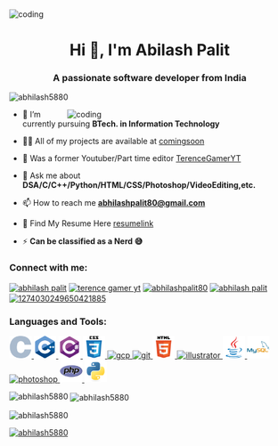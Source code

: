 <!--<img align="center" alt="coding" width="1500" src="https://camo.githubusercontent.com/14a646a2ab516c4af8961aa726117a10597be3f0e8d2711d716217fd544a2bd5/68747470733a2f2f70726f66696c652d726561646d652d67656e657261746f722e636f6d2f6173736574732f736e616b652e737667">


<h1 align="center">Hi 👋, I'm Abilash Palit</h1>
<h3 align="center">A passionate software developer from India</h3>

<img align="right" alt="coding" width="400" src="https://user-images.githubusercontent.com/74038190/229223263-cf2e4b07-2615-4f87-9c38-e37600f8381a.gif">


- 🌱 I’m currently pursuing **BTech. in Information Technology**

- 👨‍💻 All of my projects are available at [comingsoon](comingsoon)

- 📝 Was a former Youtuber/Part time editor [TerenceGamerYT](https://www.youtube.com/@TerenceGamerYT)

- 💬 Ask me about **DSA/C/C++/Python/SQL/Java/Photoshop/VideoEditing,etc.**

- 📫 How to reach me **abhilashpalit80@gmail.com**

- 📄 Find My Resume Here [resumelink](resumelink)

- ⚡ **Can be classified as a Nerd 😅**

<h3 align="left">Connect with me:</h3>
<p align="left">
<a href="https://linkedin.com/in/abhilash palit" target="blank"><img align="center" src="https://raw.githubusercontent.com/rahuldkjain/github-profile-readme-generator/master/src/images/icons/Social/linked-in-alt.svg" alt="abhilash palit" height="30" width="40" /></a>
<a href="https://www.youtube.com/c/terence gamer yt" target="blank"><img align="center" src="https://raw.githubusercontent.com/rahuldkjain/github-profile-readme-generator/master/src/images/icons/Social/youtube.svg" alt="terence gamer yt" height="30" width="40" /></a>
<a href="https://www.hackerrank.com/abhilashpalit80" target="blank"><img align="center" src="https://raw.githubusercontent.com/rahuldkjain/github-profile-readme-generator/master/src/images/icons/Social/hackerrank.svg" alt="abhilashpalit80" height="30" width="40" /></a>
<a href="https://www.leetcode.com/abhilash palit" target="blank"><img align="center" src="https://raw.githubusercontent.com/rahuldkjain/github-profile-readme-generator/master/src/images/icons/Social/leet-code.svg" alt="abhilash palit" height="30" width="40" /></a>
<a href="https://discord.gg/1274030249650421885" target="blank"><img align="center" src="https://raw.githubusercontent.com/rahuldkjain/github-profile-readme-generator/master/src/images/icons/Social/discord.svg" alt="1274030249650421885" height="30" width="40" /></a>
</p>

<h3 align="left">Languages and Tools:</h3>
<p align="left"> <a href="https://www.cprogramming.com/" target="_blank" rel="noreferrer"> <img src="https://raw.githubusercontent.com/devicons/devicon/master/icons/c/c-original.svg" alt="c" width="40" height="40"/> </a> <a href="https://www.w3schools.com/cpp/" target="_blank" rel="noreferrer"> <img src="https://raw.githubusercontent.com/devicons/devicon/master/icons/cplusplus/cplusplus-original.svg" alt="cplusplus" width="40" height="40"/> </a> <a href="https://www.w3schools.com/cs/" target="_blank" rel="noreferrer"> <img src="https://raw.githubusercontent.com/devicons/devicon/master/icons/csharp/csharp-original.svg" alt="csharp" width="40" height="40"/> </a> <a href="https://www.w3schools.com/css/" target="_blank" rel="noreferrer"> <img src="https://raw.githubusercontent.com/devicons/devicon/master/icons/css3/css3-original-wordmark.svg" alt="css3" width="40" height="40"/> </a> <a href="https://cloud.google.com" target="_blank" rel="noreferrer"> <img src="https://www.vectorlogo.zone/logos/google_cloud/google_cloud-icon.svg" alt="gcp" width="40" height="40"/> </a> <a href="https://git-scm.com/" target="_blank" rel="noreferrer"> <img src="https://www.vectorlogo.zone/logos/git-scm/git-scm-icon.svg" alt="git" width="40" height="40"/> </a> <a href="https://www.w3.org/html/" target="_blank" rel="noreferrer"> <img src="https://raw.githubusercontent.com/devicons/devicon/master/icons/html5/html5-original-wordmark.svg" alt="html5" width="40" height="40"/> </a> <a href="https://www.adobe.com/in/products/illustrator.html" target="_blank" rel="noreferrer"> <img src="https://www.vectorlogo.zone/logos/adobe_illustrator/adobe_illustrator-icon.svg" alt="illustrator" width="40" height="40"/> </a> <a href="https://www.java.com" target="_blank" rel="noreferrer"> <img src="https://raw.githubusercontent.com/devicons/devicon/master/icons/java/java-original.svg" alt="java" width="40" height="40"/> </a> <a href="https://www.mysql.com/" target="_blank" rel="noreferrer"> <img src="https://raw.githubusercontent.com/devicons/devicon/master/icons/mysql/mysql-original-wordmark.svg" alt="mysql" width="40" height="40"/> </a> <a href="https://www.photoshop.com/en" target="_blank" rel="noreferrer"> <img src="https://raw.githubusercontent.com/devicons/devicon/master/icons/photoshop/photoshop-line.svg" alt="photoshop" width="40" height="40"/> </a> <a href="https://www.php.net" target="_blank" rel="noreferrer"> <img src="https://raw.githubusercontent.com/devicons/devicon/master/icons/php/php-original.svg" alt="php" width="40" height="40"/> </a> <a href="https://www.python.org" target="_blank" rel="noreferrer"> <img src="https://raw.githubusercontent.com/devicons/devicon/master/icons/python/python-original.svg" alt="python" width="40" height="40"/> </a> </p>

<p align="left"> <img src="https://komarev.com/ghpvc/?username=abhilash5880&label=Profile%20views&color=0e75b6&style=flat" alt="abhilash5880" /> </p>

<p align="left"> <a href="https://github.com/ryo-ma/github-profile-trophy"><img src="https://github-profile-trophy.vercel.app/?username=abhilash5880" alt="abhilash5880" /></a> </p>

<p><img align="left" src="https://github-readme-stats.vercel.app/api/top-langs?username=abhilash5880&show_icons=true&locale=en&layout=compact" alt="abhilash5880" /></p>

<p>&nbsp;<img align="center" src="https://github-readme-stats.vercel.app/api?username=abhilash5880&show_icons=true&locale=en" alt="abhilash5880" /></p>

<p><img align="center" src="https://github-readme-streak-stats.herokuapp.com/?user=abhilash5880&theme=default" alt="abhilash5880" /></p>-->
<img align="center" alt="coding" width="1500" src="https://camo.githubusercontent.com/14a646a2ab516c4af8961aa726117a10597be3f0e8d2711d716217fd544a2bd5/68747470733a2f2f70726f66696c652d726561646d652d67656e657261746f722e636f6d2f6173736574732f736e616b652e737667">
<h1 align="center">Hi 👋, I'm Abilash Palit</h1>
<h3 align="center">A passionate software developer from India</h3>
<p align="left"> <img src="https://komarev.com/ghpvc/?username=abhilash5880&label=Profile%20views&color=0e75b6&style=flat" alt="abhilash5880" /> </p>

<img align="right" alt="coding" width="400" src="https://user-images.githubusercontent.com/74038190/229223263-cf2e4b07-2615-4f87-9c38-e37600f8381a.gif">

- 🌱 I’m currently pursuing **BTech. in Information Technology**

- 👨‍💻 All of my projects are available at [comingsoon](comingsoon)

- 📝 Was a former Youtuber/Part time editor [TerenceGamerYT](https://www.youtube.com/@TerenceGamerYT)

- 💬 Ask me about **DSA/C/C++/Python/HTML/CSS/Photoshop/VideoEditing,etc.**

- 📫 How to reach me **abhilashpalit80@gmail.com**

- 📄 Find My Resume Here [resumelink](resumelink)

- ⚡ **Can be classified as a Nerd 😅**

<h3 align="left">Connect with me:</h3>
<p align="left">
<a href="https://linkedin.com/in/abhilash palit" target="blank"><img align="center" src="https://raw.githubusercontent.com/rahuldkjain/github-profile-readme-generator/master/src/images/icons/Social/linked-in-alt.svg" alt="abhilash palit" height="30" width="40" /></a>
<a href="https://www.youtube.com/c/terence gamer yt" target="blank"><img align="center" src="https://raw.githubusercontent.com/rahuldkjain/github-profile-readme-generator/master/src/images/icons/Social/youtube.svg" alt="terence gamer yt" height="30" width="40" /></a>
<a href="https://www.hackerrank.com/abhilashpalit80" target="blank"><img align="center" src="https://raw.githubusercontent.com/rahuldkjain/github-profile-readme-generator/master/src/images/icons/Social/hackerrank.svg" alt="abhilashpalit80" height="30" width="40" /></a>
<a href="https://www.leetcode.com/abhilash palit" target="blank"><img align="center" src="https://raw.githubusercontent.com/rahuldkjain/github-profile-readme-generator/master/src/images/icons/Social/leet-code.svg" alt="abhilash palit" height="30" width="40" /></a>
<a href="https://discord.gg/1274030249650421885" target="blank"><img align="center" src="https://raw.githubusercontent.com/rahuldkjain/github-profile-readme-generator/master/src/images/icons/Social/discord.svg" alt="1274030249650421885" height="30" width="40" /></a>
</p>

<h3 align="left">Languages and Tools:</h3>
<p align="left"> <a href="https://www.cprogramming.com/" target="_blank" rel="noreferrer"> <img src="https://raw.githubusercontent.com/devicons/devicon/master/icons/c/c-original.svg" alt="c" width="40" height="40"/> </a> <a href="https://www.w3schools.com/cpp/" target="_blank" rel="noreferrer"> <img src="https://raw.githubusercontent.com/devicons/devicon/master/icons/cplusplus/cplusplus-original.svg" alt="cplusplus" width="40" height="40"/> </a> <a href="https://www.w3schools.com/cs/" target="_blank" rel="noreferrer"> <img src="https://raw.githubusercontent.com/devicons/devicon/master/icons/csharp/csharp-original.svg" alt="csharp" width="40" height="40"/> </a> <a href="https://www.w3schools.com/css/" target="_blank" rel="noreferrer"> <img src="https://raw.githubusercontent.com/devicons/devicon/master/icons/css3/css3-original-wordmark.svg" alt="css3" width="40" height="40"/> </a> <a href="https://cloud.google.com" target="_blank" rel="noreferrer"> <img src="https://www.vectorlogo.zone/logos/google_cloud/google_cloud-icon.svg" alt="gcp" width="40" height="40"/> </a> <a href="https://git-scm.com/" target="_blank" rel="noreferrer"> <img src="https://www.vectorlogo.zone/logos/git-scm/git-scm-icon.svg" alt="git" width="40" height="40"/> </a> <a href="https://www.w3.org/html/" target="_blank" rel="noreferrer"> <img src="https://raw.githubusercontent.com/devicons/devicon/master/icons/html5/html5-original-wordmark.svg" alt="html5" width="40" height="40"/> </a> <a href="https://www.adobe.com/in/products/illustrator.html" target="_blank" rel="noreferrer"> <img src="https://www.vectorlogo.zone/logos/adobe_illustrator/adobe_illustrator-icon.svg" alt="illustrator" width="40" height="40"/> </a> <a href="https://www.java.com" target="_blank" rel="noreferrer"> <img src="https://raw.githubusercontent.com/devicons/devicon/master/icons/java/java-original.svg" alt="java" width="40" height="40"/> </a> <a href="https://www.mysql.com/" target="_blank" rel="noreferrer"> <img src="https://raw.githubusercontent.com/devicons/devicon/master/icons/mysql/mysql-original-wordmark.svg" alt="mysql" width="40" height="40"/> </a> <a href="https://www.photoshop.com/en" target="_blank" rel="noreferrer"> <img src="https://uxwing.com/wp-content/themes/uxwing/download/brands-and-social-media/adobe-photoshop-icon.png" alt="photoshop" width="40" height="40"/> </a> <a href="https://www.php.net" target="_blank" rel="noreferrer"> <img src="https://raw.githubusercontent.com/devicons/devicon/master/icons/php/php-original.svg" alt="php" width="40" height="40"/> </a> <a href="https://www.python.org" target="_blank" rel="noreferrer"> <img src="https://raw.githubusercontent.com/devicons/devicon/master/icons/python/python-original.svg" alt="python" width="40" height="40"/> </a> </p>

<p><img align="left" src="https://github-readme-stats.vercel.app/api/top-langs?username=abhilash5880&show_icons=true&theme=radical&locale=en&layout=compact" alt="abhilash5880" /></p>

<p>&nbsp;<img align="center" src="https://github-readme-stats.vercel.app/api?username=abhilash5880&show_icons=true&theme=radical&locale=en" alt="abhilash5880" /></p>

<p><img align="center" src="https://github-readme-streak-stats.herokuapp.com/?user=abhilash5880&theme=dark" alt="abhilash5880" /></p>



<p align="left"> <a href="https://github.com/ryo-ma/github-profile-trophy"><img src="https://github-profile-trophy.vercel.app/?username=abhilash5880" alt="abhilash5880" /></a> </p>


